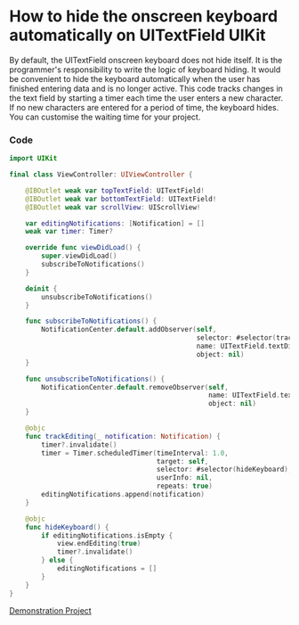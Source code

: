 # How to hide the onscreen keyboard automatically on UITextField UIKit

By default, the UITextField onscreen keyboard does not hide itself. It is the programmer's responsibility to write the logic of keyboard hiding. 
It would be convenient to hide the keyboard automatically when the user has finished entering data and is no longer active.
This code tracks changes in the text field by starting a timer each time the user enters a new character. If no new characters are entered for a period of time, the keyboard hides. You can customise the waiting time for your project.

### Code

```swift
import UIKit

final class ViewController: UIViewController {

    @IBOutlet weak var topTextField: UITextField!
    @IBOutlet weak var bottomTextField: UITextField!
    @IBOutlet weak var scrollView: UIScrollView!

    var editingNotifications: [Notification] = []
    weak var timer: Timer?

    override func viewDidLoad() {
        super.viewDidLoad()
        subscribeToNotifications()
    }

    deinit {
        unsubscribeToNotifications()
    }

    func subscribeToNotifications() {
        NotificationCenter.default.addObserver(self,
                                               selector: #selector(trackEditing),
                                               name: UITextField.textDidChangeNotification,
                                               object: nil)
    }

    func unsubscribeToNotifications() {
        NotificationCenter.default.removeObserver(self,
                                                  name: UITextField.textDidChangeNotification,
                                                  object: nil)
    }

    @objc
    func trackEditing(_ notification: Notification) {
        timer?.invalidate()
        timer = Timer.scheduledTimer(timeInterval: 1.0,
                                     target: self,
                                     selector: #selector(hideKeyboard),
                                     userInfo: nil,
                                     repeats: true)
        editingNotifications.append(notification)
    }

    @objc
    func hideKeyboard() {
        if editingNotifications.isEmpty {
            view.endEditing(true)
            timer?.invalidate()
        } else {
            editingNotifications = []
        }
    }
}
```

[Demonstration Project](https://github.com/Konst-Is/HideKeyboardAutomatically.git) 




